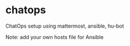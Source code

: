 # chatops
ChatOps setup using mattermost, ansible, hu-bot

Note: add your own hosts file for Ansible

